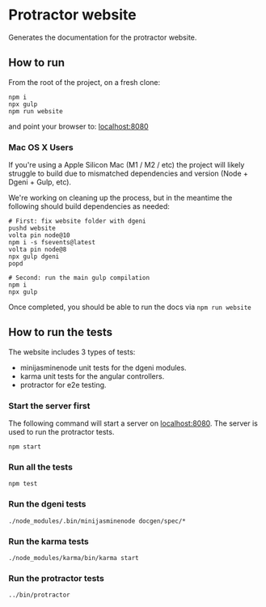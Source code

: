Protractor website
==================

Generates the documentation for the protractor website.

## How to run

From the root of the project, on a fresh clone: 
```shell
npm i
npx gulp
npm run website
```

and point your browser to: [localhost:8080](http://localhost:8080/)

### Mac OS X Users
If you're using a Apple Silicon Mac (M1 / M2 / etc) the project will likely struggle to build
due to mismatched dependencies and version (Node + Dgeni + Gulp, etc). 

We're working on cleaning up the process, but in the meantime the following should build dependencies as needed:
```shell
# First: fix website folder with dgeni
pushd website
volta pin node@10   
npm i -s fsevents@latest    
volta pin node@8
npx gulp dgeni  
popd

# Second: run the main gulp compilation
npm i
npx gulp
```

Once completed, you should be able to run the docs via `npm run website`
## How to run the tests

The website includes 3 types of tests:

* minijasminenode unit tests for the dgeni modules.
* karma unit tests for the angular controllers.
* protractor for e2e testing.

### Start the server first

The following command will start a server on [localhost:8080](http://localhost:8080/).
The server is used to run the protractor tests.

```shell
npm start
```

### Run all the tests

```shell
npm test
```

### Run the dgeni tests

```shell
./node_modules/.bin/minijasminenode docgen/spec/*
```

### Run the karma tests

```shell
./node_modules/karma/bin/karma start
```

### Run the protractor tests

```shell
../bin/protractor
```
